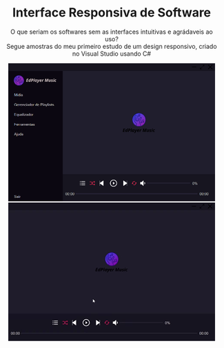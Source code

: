 <div align="center">

# Interface Responsiva de Software
O que seriam os softwares sem as interfaces intuitivas e agrádaveis ao uso? <br>
Segue amostras do meu primeiro estudo de um design responsivo, criado no Visual Studio usando C# <br>

<img src="https://raw.githubusercontent.com/Edssaac/PlayerUI/main/PlayerUI.png" width="480" alt="playerUI"> <br>
![asas](https://raw.githubusercontent.com/Edssaac/PlayerUI/main/PlayerUI.gif)
  

